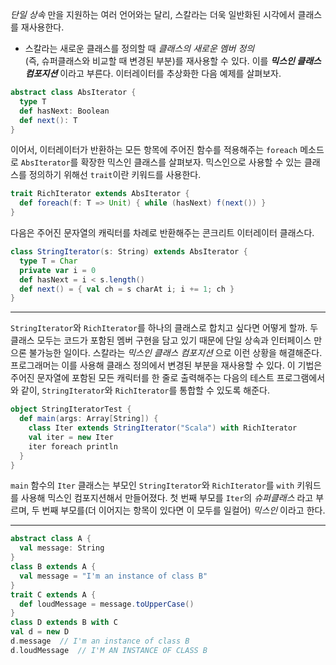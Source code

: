 *단일 상속* 만을 지원하는 여러 언어와는 달리, 스칼라는 더욱 일반화된 시각에서 클래스를 재사용한다. 



- 스칼라는 새로운 클래스를 정의할 때 *클래스의 새로운 멤버 정의*   
  (즉, 슈퍼클래스와 비교할 때 변경된 부분)를 재사용할 수 있다. 이를 ***믹스인 클래스 컴포지션*** 이라고 부른다. 이터레이터를 추상화한 다음 예제를 살펴보자.

```scala
abstract class AbsIterator {
  type T
  def hasNext: Boolean
  def next(): T
}
```

이어서, 이터레이터가 반환하는 모든 항목에 주어진 함수를 적용해주는 `foreach` 메소드로 `AbsIterator`를 확장한 믹스인 클래스를 살펴보자. 믹스인으로 사용할 수 있는 클래스를 정의하기 위해선 `trait`이란 키워드를 사용한다.

```scala
trait RichIterator extends AbsIterator {
  def foreach(f: T => Unit) { while (hasNext) f(next()) }
}
```

다음은 주어진 문자열의 캐릭터를 차례로 반환해주는 콘크리트 이터레이터 클래스다.

```scala
class StringIterator(s: String) extends AbsIterator {
  type T = Char
  private var i = 0
  def hasNext = i < s.length()
  def next() = { val ch = s charAt i; i += 1; ch }
}
```

---

`StringIterator`와 `RichIterator`를 하나의 클래스로 합치고 싶다면 어떻게 할까. 두 클래스 모두는 코드가 포함된 멤버 구현을 담고 있기 때문에 단일 상속과 인터페이스 만으론 불가능한 일이다. 스칼라는 *믹스인 클래스 컴포지션* 으로 이런 상황을 해결해준다. 프로그래머는 이를 사용해 클래스 정의에서 변경된 부분을 재사용할 수 있다. 이 기법은 주어진 문자열에 포함된 모든 캐릭터를 한 줄로 출력해주는 다음의 테스트 프로그램에서와 같이, `StringIterator`와 `RichIterator`를 통합할 수 있도록 해준다.

```scala
object StringIteratorTest {
  def main(args: Array[String]) {
    class Iter extends StringIterator("Scala") with RichIterator
    val iter = new Iter
    iter foreach println
  }
}
```

`main` 함수의 `Iter` 클래스는 부모인 `StringIterator`와 `RichIterator`를 `with` 키워드를 사용해 믹스인 컴포지션해서 만들어졌다. 첫 번째 부모를 `Iter`의 *슈퍼클래스* 라고 부르며, 두 번째 부모를(더 이어지는 항목이 있다면 이 모두를 일컬어) *믹스인* 이라고 한다.

---

```scala
abstract class A {
  val message: String
}
class B extends A {
  val message = "I'm an instance of class B"
}
trait C extends A {
  def loudMessage = message.toUpperCase()
}
class D extends B with C
val d = new D
d.message  // I'm an instance of class B
d.loudMessage  // I'M AN INSTANCE OF CLASS B
```

